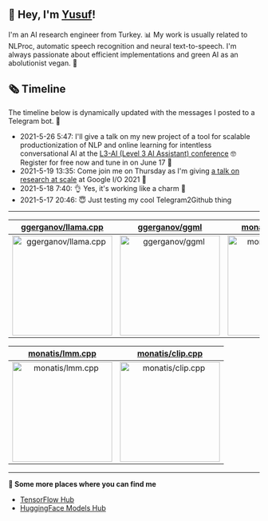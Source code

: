 ## 👋 Hey, I'm [Yusuf](https://www.linkedin.com/in/yusuf-sar%C4%B1g%C3%B6z-4bb826ba/)!

I'm an AI research engineer from Turkey. 📊 My work is usually related to NLProc, automatic speech recognition and neural text-to-speech. I'm always passionate about efficient implementations and green AI as an abolutionist vegan. 🌱
## 🗞️ Timeline
The timeline below is dynamically updated with the messages I posted to a Telegram bot. 🤖
- 2021-5-26 5:47: I'll give a talk on my new project of a tool for scalable productionization of NLP and online learning for intentless conversational AI at the [L3-AI (Level 3 AI Assistant) conference](https://l3-ai.dev) 🤓 Register for free now and tune in on June 17 🤙
- 2021-5-19 13:35: Come join me on Thursday as I'm giving [a talk on research at scale](https://gdg.community.dev/events/details/google-io-community-lounge-meetups-presents-machine-learning-developers-meetup-emeaapac/) at Google I/O 2021 🎉
- 2021-5-18 7:40: 👌 Yes, it's working like a charm 🥳
- 2021-5-17 20:46: 😇 Just testing my cool Telegram2Github thing

---

| [ggerganov/llama.cpp](https://github.com/ggerganov/llama.cpp) | [ggerganov/ggml](https://github.com/ggerganov/ggml) | [monatis/llama.cpp](https://github.com/monatis/llama.cpp) |
| :-: | :-: | :-: |
| <a href="https://github.com/ggerganov/llama.cpp"><img src="https://github.com/monatis/monatis/raw/main/DISPLAY.jpg" alt="ggerganov/llama.cpp" title="ggerganov/llama.cpp" width="200" height="200"></a> | <a href="https://github.com/ggerganov/ggml"><img src="https://github.com/monatis/monatis/raw/main/DISPLAY.jpg" alt="ggerganov/ggml" title="ggerganov/ggml" width="200" height="200"></a> | <a href="https://github.com/monatis/llama.cpp"><img src="https://github.com/monatis/monatis/raw/main/DISPLAY.jpg" alt="monatis/llama.cpp" title="monatis/llama.cpp" width="200" height="200"></a> |

| [monatis/lmm.cpp](https://github.com/monatis/lmm.cpp) | [monatis/clip.cpp](https://github.com/monatis/clip.cpp) |
| :-: | :-: |
| <a href="https://github.com/monatis/lmm.cpp"><img src="https://github.com/monatis/monatis/raw/main/DISPLAY.jpg" alt="monatis/lmm.cpp" title="monatis/lmm.cpp" width="200" height="200"></a> | <a href="https://github.com/monatis/clip.cpp"><img src="https://github.com/monatis/monatis/raw/main/DISPLAY.jpg" alt="monatis/clip.cpp" title="monatis/clip.cpp" width="200" height="200"></a> |



---

**🤙 Some more places where you can find me**
- [TensorFlow Hub](https://tfhub.dev/monatis)
- [HuggingFace Models Hub](https://huggingface.co/mys)
